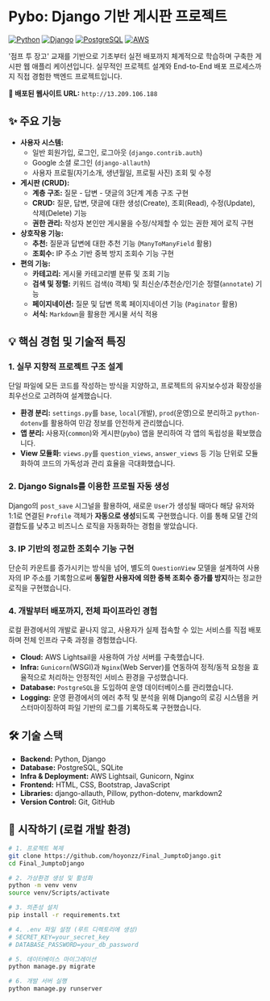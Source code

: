 # **Pybo: Django 기반 게시판 프로젝트**

[![Python](https://img.shields.io/badge/Python-3.12-blue?logo=python&logoColor=white)](https://www.python.org) [![Django](https://img.shields.io/badge/Django-5.2-green?logo=django&logoColor=white)](https://www.djangoproject.com/) [![PostgreSQL](https://img.shields.io/badge/PostgreSQL-blue?logo=postgresql&logoColor=white)](https://www.postgresql.org/) [![AWS](https://img.shields.io/badge/AWS%20Lightsail-orange?logo=amazon-aws&logoColor=white)](https://aws.amazon.com/lightsail/)

'점프 투 장고' 교재를 기반으로 기초부터 실전 배포까지 체계적으로 학습하며 구축한 게시판 웹 애플리 케이션입니다. 실무적인 프로젝트 설계와 End-to-End 배포 프로세스까지 직접 경험한 백엔드 프로젝트입니다.

**🚀 배포된 웹사이트 URL:** `http://13.209.106.188`

## ✨ 주요 기능

*   **사용자 시스템:**
    *   일반 회원가입, 로그인, 로그아웃 (`django.contrib.auth`)
    *   Google 소셜 로그인 (`django-allauth`)
    *   사용자 프로필(자기소개, 생년월일, 프로필 사진) 조회 및 수정
*   **게시판 (CRUD):**
    *   **계층 구조:** 질문 - 답변 - 댓글의 3단계 계층 구조 구현
    *   **CRUD:** 질문, 답변, 댓글에 대한 생성(Create), 조회(Read), 수정(Update), 삭제(Delete) 기능
    *   **권한 관리:** 작성자 본인만 게시물을 수정/삭제할 수 있는 권한 제어 로직 구현
*   **상호작용 기능:**
    *   **추천:** 질문과 답변에 대한 추천 기능 (`ManyToManyField` 활용)
    *   **조회수:** IP 주소 기반 중복 방지 조회수 기능 구현
*   **편의 기능:**
    *   **카테고리:** 게시물 카테고리별 분류 및 조회 기능
    *   **검색 및 정렬:** 키워드 검색(`Q` 객체) 및 최신순/추천순/인기순 정렬(`annotate`) 기능
    *   **페이지네이션:** 질문 및 답변 목록 페이지네이션 기능 (`Paginator` 활용)
    *   **서식:** `Markdown`을 활용한 게시물 서식 적용

## 💡 핵심 경험 및 기술적 특징

### **1. 실무 지향적 프로젝트 구조 설계**
단일 파일에 모든 코드를 작성하는 방식을 지양하고, 프로젝트의 유지보수성과 확장성을 최우선으로 고려하여 설계했습니다.
*   **환경 분리:** `settings.py`를 `base`, `local`(개발), `prod`(운영)으로 분리하고 `python-dotenv`를 활용하여 민감 정보를 안전하게 관리했습니다.
*   **앱 분리:** 사용자(`common`)와 게시판(`pybo`) 앱을 분리하여 각 앱의 독립성을 확보했습니다.
*   **View 모듈화:** `views.py`를 `question_views`, `answer_views` 등 기능 단위로 모듈화하여 코드의 가독성과 관리 효율을 극대화했습니다.

### **2. Django Signals를 이용한 프로필 자동 생성**
Django의 `post_save` 시그널을 활용하여, 새로운 `User`가 생성될 때마다 해당 유저와 1:1로 연결된 `Profile` 객체가 **자동으로 생성**되도록 구현했습니다. 이를 통해 모델 간의 결합도를 낮추고 비즈니스 로직을 자동화하는 경험을 쌓았습니다.

### **3. IP 기반의 정교한 조회수 기능 구현**
단순히 카운트를 증가시키는 방식을 넘어, 별도의 `QuestionView` 모델을 설계하여 사용자의 IP 주소를 기록함으로써 **동일한 사용자에 의한 중복 조회수 증가를 방지**하는 정교한 로직을 구현했습니다.

### **4. 개발부터 배포까지, 전체 파이프라인 경험**
로컬 환경에서의 개발로 끝나지 않고, 사용자가 실제 접속할 수 있는 서비스를 직접 배포하며 전체 인프라 구축 과정을 경험했습니다.
*   **Cloud:** AWS Lightsail을 사용하여 가상 서버를 구축했습니다.
*   **Infra:** `Gunicorn`(WSGI)과 `Nginx`(Web Server)를 연동하여 정적/동적 요청을 효율적으로 처리하는 안정적인 서비스 환경을 구성했습니다.
*   **Database:** `PostgreSQL`을 도입하여 운영 데이터베이스를 관리했습니다.
*   **Logging:** 운영 환경에서의 에러 추적 및 분석을 위해 Django의 로깅 시스템을 커스터마이징하여 파일 기반의 로그를 기록하도록 구현했습니다.

## 🛠️ 기술 스택

*   **Backend:** Python, Django
*   **Database:** PostgreSQL, SQLite
*   **Infra & Deployment:** AWS Lightsail, Gunicorn, Nginx
*   **Frontend:** HTML, CSS, Bootstrap, JavaScript
*   **Libraries:** django-allauth, Pillow, python-dotenv, markdown2
*   **Version Control:** Git, GitHub

## 🚀 시작하기 (로컬 개발 환경)

```bash
# 1. 프로젝트 복제
git clone https://github.com/hoyonzz/Final_JumptoDjango.git
cd Final_JumptoDjango

# 2. 가상환경 생성 및 활성화
python -m venv venv
source venv/Scripts/activate

# 3. 의존성 설치
pip install -r requirements.txt

# 4. .env 파일 설정 (루트 디렉토리에 생성)
# SECRET_KEY=your_secret_key
# DATABASE_PASSWORD=your_db_password

# 5. 데이터베이스 마이그레이션
python manage.py migrate

# 6. 개발 서버 실행
python manage.py runserver
```
